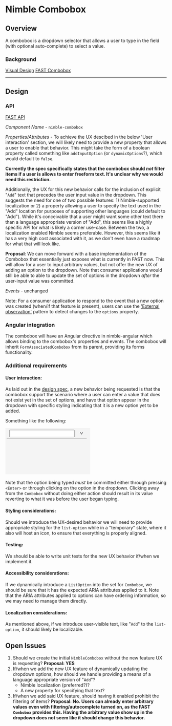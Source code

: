 # Nimble Combobox

## Overview

A combobox is a dropdown selector that allows a user to type in the field (with optional auto-complete) to select a value.

### Background

[Visual Design](https://xd.adobe.com/view/33ffad4a-eb2c-4241-b8c5-ebfff1faf6f6-66ac/screen/bd6755d9-8fd2-4b97-9709-939ea20680ae/specs/)
[FAST Combobox](https://explore.fast.design/components/fast-combobox)

---

## Design

### API

[FAST API](https://github.com/microsoft/fast/blob/f81516a3209c20ffa285bc6f8b1854b8304eba57/packages/web-components/fast-foundation/src/combobox/combobox.spec.md)

*Component Name* - `nimble-combobox`

*Properties/Attributes* - To achieve the UX descibed in the below 'User interaction' section, we will likely need to provide a new property that allows a user to enable that behavior. This might take the form of a boolean property called something like `addInputOption` (or `dynamicOptions`?), which would default to `false`.

**Currently the spec specifically states that the combobox should _not_ filter items if a user is allows to enter freeform text. It's unclear why we would need this restriction.**

Additionally, the UX for this new behavior calls for the inclusion of explicit "`Add`" text that precedes the user input value in the dropdown. This suggests the need for one of two possible features: 1) Nimble-supported localization or 2) a property allowing a user to specify the text used in the "Add" location for purposes of supporting other languages (could default to "Add"). While it's conceivable that a user might want some other text there than a language appropriate version of "Add", this seems like a highly specific API for what is likely a corner use-case. Between the two, a localization enabled Nimble seems preferable. However, this seems like it has a very high cost associated with it, as we don't even have a roadmap for what that will look like.

**Proposal**:
We can move forward with a base implementation of the Combobox that essentially just exposes what is currently in FAST now. This will allow for a user to input arbitrary values, but not offer the new UX of adding an option to the dropdown. Note that consumer applications would still be able to able to update the set of options in the dropdown _after_ the user-input value was committed.

*Events* - unchanged

Note: For a consumer application to respond to the event that a new option was created (when/if that feature is present), users can use the ['External observation'](https://www.fast.design/docs/fast-element/observables-and-state#external-observation) pattern to detect changes to the `options` property.

### Angular integration 

The combobox will have an Angular directive in nimble-angular which allows binding to the combobox's properties and events. The combobox will inherit `FormAssociatedCombobox` from its parent, providing its forms functionality.

### Additional requirements

#### User interaction: 

As laid out in the [design spec](https://xd.adobe.com/view/33ffad4a-eb2c-4241-b8c5-ebfff1faf6f6-66ac/screen/bd6755d9-8fd2-4b97-9709-939ea20680ae/specs/), a new behavior being requested is that the combobox support the scenario where a user can enter a value that does not exist yet in the set of options, and have that option appear in the dropdown with specific styling indicating that it is a new option yet to be added.

Something like the following:

![Combobox Behavior](./NewComboboxBehavior.gif)

Note that the option being typed _must_ be committed either through pressing `<Enter>` or through clicking on the option in the dropdown. Clicking away from the `Combobox` without doing either action should result in its value reverting to what it was before the user began typing.

#### Styling considerations:

Should we introduce the UX-desired behavior we will need to provide appropriate styling for the `list-option` while in a "temporary" state, where it also will host an icon, to ensure that everything is properly aligned.

#### Testing: 

We should be able to write unit tests for the new UX behavior if/when we implement it.

#### Accessibility considerations:

If we dynamically introduce a `ListOption` into the set for `Combobox`, we should be sure that it has the expected ARIA attributes applied to it. Note that the ARIA attributes applied to options can have ordering information, so we may need to manage them directly.

#### Localization considerations:

As mentioned above, if we introduce user-visible text, like "`Add`" to the `list-option`, it should likely be localizable.

## Open Issues

1) Should we create the initial `NimbleCombobox` without the new feature UX is requesting? **Proposal: YES**
2) If/when we add the new UX feature of dynamically updating the dropdown options, how should we handle providing a means of a language appropriate version of "`Add`"?
    - Nimble localization (preferred?)?
    - A new property for specifying that text?
3) If/when we add said UX feature, should having it enabled prohibit the filtering of items? **Proposal: No. Users can already enter arbitrary values even with filtering/autocomplete turned on, as the FAST `Combobox` provides this. Having the arbitrary value show up in the dropdown does not seem like it should change this behavior.**